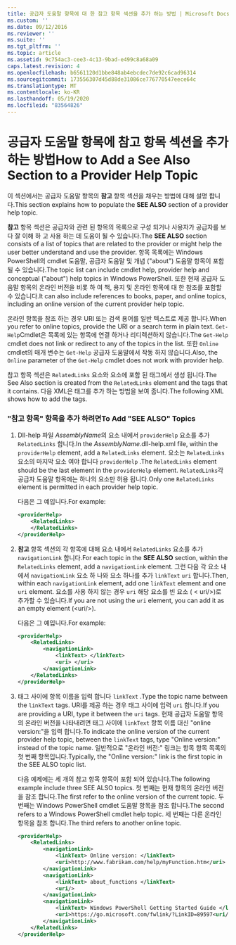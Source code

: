 ```yaml
---
title: 공급자 도움말 항목에 대 한 참고 항목 섹션을 추가 하는 방법 | Microsoft Docs
ms.custom: ''
ms.date: 09/12/2016
ms.reviewer: ''
ms.suite: ''
ms.tgt_pltfrm: ''
ms.topic: article
ms.assetid: 9c754ac3-cee3-4c13-9bad-e499c8a68a09
caps.latest.revision: 4
ms.openlocfilehash: b6561120d1bbe848ab4ebcdec7de92c6cad96314
ms.sourcegitcommit: 173556307d45d88de31086ce776770547eece64c
ms.translationtype: MT
ms.contentlocale: ko-KR
ms.lasthandoff: 05/19/2020
ms.locfileid: "83564826"
---
```

# <a name="how-to-add-a-see-also-section-to-a-provider-help-topic"></a><span data-ttu-id="9fb10-102">공급자 도움말 항목에 참고 항목 섹션을 추가하는 방법</span><span class="sxs-lookup"><span data-stu-id="9fb10-102">How to Add a See Also Section to a Provider Help Topic</span></span>

<span data-ttu-id="9fb10-103">이 섹션에서는 공급자 도움말 항목의 **참고** 항목 섹션을 채우는 방법에 대해 설명 합니다.</span><span class="sxs-lookup"><span data-stu-id="9fb10-103">This section explains how to populate the **SEE ALSO** section of a provider help topic.</span></span>

<span data-ttu-id="9fb10-104">**참고** 항목 섹션은 공급자와 관련 된 항목의 목록으로 구성 되거나 사용자가 공급자를 보다 잘 이해 하 고 사용 하는 데 도움이 될 수 있습니다.</span><span class="sxs-lookup"><span data-stu-id="9fb10-104">The **SEE ALSO** section consists of a list of topics that are related to the provider or might help the user better understand and use the provider.</span></span> <span data-ttu-id="9fb10-105">항목 목록에는 Windows PowerShell의 cmdlet 도움말, 공급자 도움말 및 개념 ("about") 도움말 항목이 포함 될 수 있습니다.</span><span class="sxs-lookup"><span data-stu-id="9fb10-105">The topic list can include cmdlet help, provider help and conceptual ("about") help topics in Windows PowerShell.</span></span> <span data-ttu-id="9fb10-106">또한 현재 공급자 도움말 항목의 온라인 버전을 비롯 하 여 책, 용지 및 온라인 항목에 대 한 참조를 포함할 수 있습니다.</span><span class="sxs-lookup"><span data-stu-id="9fb10-106">It can also include references to books, paper, and online topics, including an online version of the current provider help topic.</span></span>

<span data-ttu-id="9fb10-107">온라인 항목을 참조 하는 경우 URI 또는 검색 용어를 일반 텍스트로 제공 합니다.</span><span class="sxs-lookup"><span data-stu-id="9fb10-107">When you refer to online topics, provide the URI or a search term in plain text.</span></span> <span data-ttu-id="9fb10-108">`Get-Help`Cmdlet은 목록에 있는 항목에 연결 하거나 리디렉션하지 않습니다.</span><span class="sxs-lookup"><span data-stu-id="9fb10-108">The `Get-Help` cmdlet does not link or redirect to any of the topics in the list.</span></span> <span data-ttu-id="9fb10-109">또한 `Online` cmdlet의 매개 변수는 `Get-Help` 공급자 도움말에서 작동 하지 않습니다.</span><span class="sxs-lookup"><span data-stu-id="9fb10-109">Also, the `Online` parameter of the `Get-Help` cmdlet does not work with provider help.</span></span>

<span data-ttu-id="9fb10-110">참고 항목 섹션은 `RelatedLinks` 요소와 요소에 포함 된 태그에서 생성 됩니다.</span><span class="sxs-lookup"><span data-stu-id="9fb10-110">The See Also section is created from the `RelatedLinks` element and the tags that it contains.</span></span> <span data-ttu-id="9fb10-111">다음 XML은 태그를 추가 하는 방법을 보여 줍니다.</span><span class="sxs-lookup"><span data-stu-id="9fb10-111">The following XML shows how to add the tags.</span></span>

### <a name="to-add-see-also-topics"></a><span data-ttu-id="9fb10-112">"참고 항목" 항목을 추가 하려면</span><span class="sxs-lookup"><span data-stu-id="9fb10-112">To Add "SEE ALSO" Topics</span></span>

1. <span data-ttu-id="9fb10-113">Dll-help 파일 *AssemblyName*의 요소 내에서 `providerHelp` 요소를 추가 `RelatedLinks` 합니다.</span><span class="sxs-lookup"><span data-stu-id="9fb10-113">In the *AssemblyName*.dll-help.xml file, within the `providerHelp` element, add a `RelatedLinks` element.</span></span> <span data-ttu-id="9fb10-114">요소는 `RelatedLinks` 요소의 마지막 요소 여야 합니다 `providerHelp` .</span><span class="sxs-lookup"><span data-stu-id="9fb10-114">The `RelatedLinks` element should be the last element in the `providerHelp` element.</span></span> <span data-ttu-id="9fb10-115">`RelatedLinks`각 공급자 도움말 항목에는 하나의 요소만 허용 됩니다.</span><span class="sxs-lookup"><span data-stu-id="9fb10-115">Only one `RelatedLinks` element is permitted in each provider help topic.</span></span>

   <span data-ttu-id="9fb10-116">다음은 그 예입니다.</span><span class="sxs-lookup"><span data-stu-id="9fb10-116">For example:</span></span>

    ```xml
    <providerHelp>
        <RelatedLinks>
        </RelatedLinks>
    </providerHelp>
    ```

2. <span data-ttu-id="9fb10-117">**참고** 항목 섹션의 각 항목에 대해 요소 내에서 `RelatedLinks` 요소를 추가 `navigationLink` 합니다.</span><span class="sxs-lookup"><span data-stu-id="9fb10-117">For each topic in the **SEE ALSO** section, within the `RelatedLinks` element, add a `navigationLink` element.</span></span> <span data-ttu-id="9fb10-118">그런 다음 각 요소 내에서 `navigationLink` 요소 하 나와 요소 하나를 추가 `linkText` `uri` 합니다.</span><span class="sxs-lookup"><span data-stu-id="9fb10-118">Then, within each `navigationLink` element, add one `linkText` element and one `uri` element.</span></span> <span data-ttu-id="9fb10-119">요소를 사용 하지 않는 경우 `uri` 해당 요소를 빈 요소 ( \< uri/>)로 추가할 수 있습니다.</span><span class="sxs-lookup"><span data-stu-id="9fb10-119">If you are not using the `uri` element, you can add it as an empty element (\<uri/>).</span></span>

   <span data-ttu-id="9fb10-120">다음은 그 예입니다.</span><span class="sxs-lookup"><span data-stu-id="9fb10-120">For example:</span></span>

    ```xml
    <providerHelp>
        <RelatedLinks>
            <navigationLink>
                <linkText> </linkText>
                <uri> </uri>
            </navigationLink>
        </RelatedLinks>
    </providerHelp>
    ```

3. <span data-ttu-id="9fb10-121">태그 사이에 항목 이름을 입력 합니다 `linkText` .</span><span class="sxs-lookup"><span data-stu-id="9fb10-121">Type the topic name between the `linkText` tags.</span></span> <span data-ttu-id="9fb10-122">URI를 제공 하는 경우 태그 사이에 입력 `uri` 합니다.</span><span class="sxs-lookup"><span data-stu-id="9fb10-122">If you are providing a URI, type it between the `uri` tags.</span></span> <span data-ttu-id="9fb10-123">현재 공급자 도움말 항목의 온라인 버전을 나타내려면 태그 사이에 `linkText` 항목 이름 대신 "online version:"을 입력 합니다.</span><span class="sxs-lookup"><span data-stu-id="9fb10-123">To indicate the online version of the current provider help topic, between the `linkText` tags, type "Online version:" instead of the topic name.</span></span> <span data-ttu-id="9fb10-124">일반적으로 "온라인 버전:" 링크는 항목 항목 목록의 첫 번째 항목입니다.</span><span class="sxs-lookup"><span data-stu-id="9fb10-124">Typically, the "Online version:" link is the first topic in the SEE ALSO topic list.</span></span>

   <span data-ttu-id="9fb10-125">다음 예제에는 세 개의 참고 항목 항목이 포함 되어 있습니다.</span><span class="sxs-lookup"><span data-stu-id="9fb10-125">The following example include three SEE ALSO topics.</span></span> <span data-ttu-id="9fb10-126">첫 번째는 현재 항목의 온라인 버전을 참조 합니다.</span><span class="sxs-lookup"><span data-stu-id="9fb10-126">The first refer to the online version of the current topic.</span></span> <span data-ttu-id="9fb10-127">두 번째는 Windows PowerShell cmdlet 도움말 항목을 참조 합니다.</span><span class="sxs-lookup"><span data-stu-id="9fb10-127">The second refers to a Windows PowerShell cmdlet help topic.</span></span> <span data-ttu-id="9fb10-128">세 번째는 다른 온라인 항목을 참조 합니다.</span><span class="sxs-lookup"><span data-stu-id="9fb10-128">The third refers to another online topic.</span></span>

    ```xml
    <providerHelp>
        <RelatedLinks>
            <navigationLink>
                <linkText> Online version: </linkText>
                <uri>http://www.fabrikam.com/help/myFunction.htm</uri>
            </navigationLink>
            <navigationLink>
                <linkText> about_functions </linkText>
                <uri/>
            </navigationLink>
            <navigationLink>
                <linkText> Windows PowerShell Getting Started Guide </linkText>
                <uri>https://go.microsoft.com/fwlink/?LinkID=89597<uri/>
            </navigationLink>
        </RelatedLinks>
    </providerHelp>
    ```
